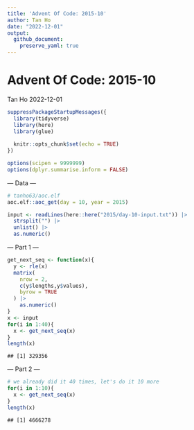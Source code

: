 ```yaml
---
title: 'Advent Of Code: 2015-10'
author: Tan Ho
date: "2022-12-01"
output:
  github_document:
    preserve_yaml: true
---
```


Advent Of Code: 2015-10
================
Tan Ho
2022-12-01

``` r
suppressPackageStartupMessages({
  library(tidyverse)
  library(here)
  library(glue)
  
  knitr::opts_chunk$set(echo = TRUE)
})

options(scipen = 9999999)
options(dplyr.summarise.inform = FALSE)
```

— Data —

``` r
# tanho63/aoc.elf
aoc.elf::aoc_get(day = 10, year = 2015)
```

``` r
input <- readLines(here::here("2015/day-10-input.txt")) |> 
  strsplit("") |> 
  unlist() |> 
  as.numeric()
```

— Part 1 —

``` r
get_next_seq <- function(x){
  y <- rle(x)
  matrix(
    nrow = 2,
    c(y$lengths,y$values),
    byrow = TRUE
  ) |> 
    as.numeric()
}
x <- input
for(i in 1:40){
  x <- get_next_seq(x)
}
length(x)
```

    ## [1] 329356

— Part 2 —

``` r
# we already did it 40 times, let's do it 10 more
for(i in 1:10){
  x <- get_next_seq(x)
}
length(x)
```

    ## [1] 4666278
